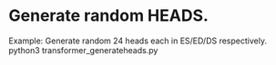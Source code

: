 # Generate random HEADS.
Example: Generate random 24 heads each in ES/ED/DS respectively. <br>
python3 transformer_generateheads.py

